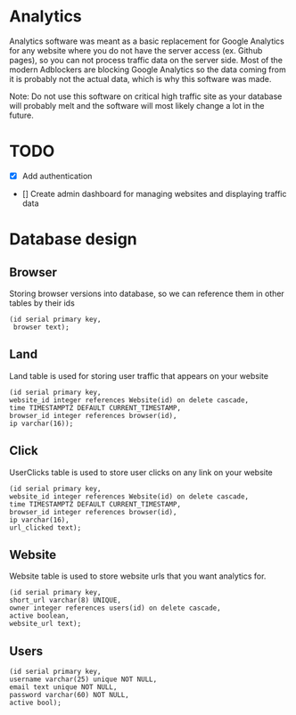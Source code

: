 # Analytics
Analytics software was meant as a basic replacement for Google Analytics
for any website where you do not have the server access (ex. Github pages),
so you can not process traffic data on the server side. Most of the modern
Adblockers are blocking Google Analytics so the data coming from it is
probably not the actual data, which is why this software was made.


Note: Do not use this software on critical high traffic site as your
database will probably melt and the software will most likely change
a lot in the future.

# TODO

- [x] Add authentication

- [] Create admin dashboard for managing websites and displaying traffic data


# Database design

## Browser
Storing browser versions into database, so we can reference them in other
tables by their ids

    (id serial primary key,
     browser text);

## Land
Land table is used for storing user traffic that appears on your website

    (id serial primary key,
    website_id integer references Website(id) on delete cascade,
    time TIMESTAMPTZ DEFAULT CURRENT_TIMESTAMP,
    browser_id integer references browser(id),
    ip varchar(16));

## Click
UserClicks table is used to store user clicks on any link on your website

    (id serial primary key,
    website_id integer references Website(id) on delete cascade,
    time TIMESTAMPTZ DEFAULT CURRENT_TIMESTAMP,
    browser_id integer references browser(id),
    ip varchar(16),
    url_clicked text);

## Website
Website table is used to store website urls that you want analytics for.

    (id serial primary key,
    short_url varchar(8) UNIQUE,
    owner integer references users(id) on delete cascade,
    active boolean,
    website_url text);

## Users

    (id serial primary key,
    username varchar(25) unique NOT NULL,
    email text unique NOT NULL,
    password varchar(60) NOT NULL,
    active bool);